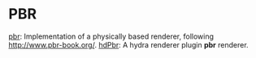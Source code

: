 # PBR

[pbr](./pbr): Implementation of a physically based renderer, following http://www.pbr-book.org/.
[hdPbr](./hdPbr): A hydra renderer plugin **pbr** renderer.
